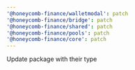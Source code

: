```yaml
---
'@honeycomb-finance/walletmodal': patch
'@honeycomb-finance/bridge': patch
'@honeycomb-finance/shared': patch
'@honeycomb-finance/pools': patch
'@honeycomb-finance/core': patch
---
```


Update package with their type
